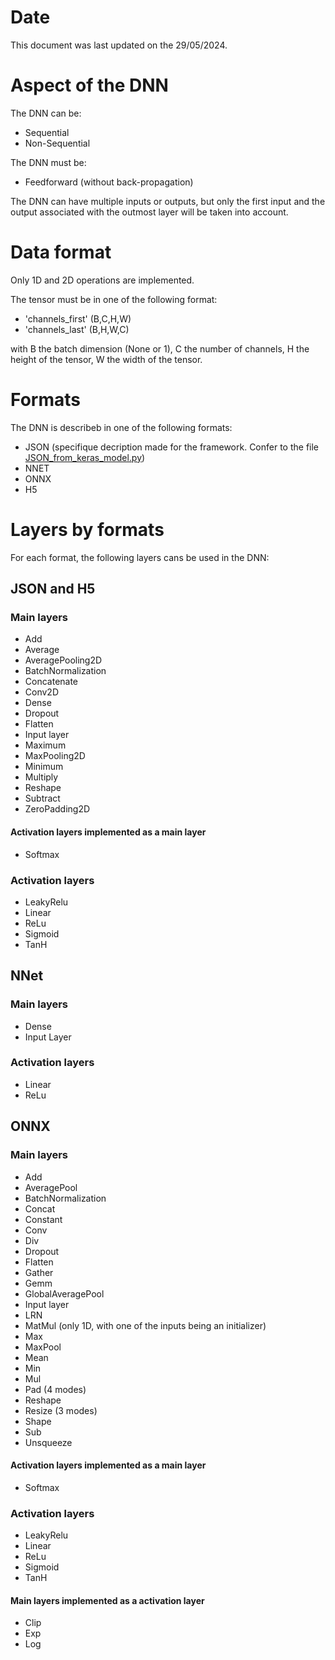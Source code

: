 # Date

This document was last updated on the 29/05/2024.

# Aspect of the DNN

The DNN can be:
* Sequential
* Non-Sequential

The DNN must be:
* Feedforward (without back-propagation)

The DNN can have multiple inputs or outputs, but only the first input and the output associated with the outmost layer will be taken into account.

# Data format

Only 1D and 2D operations are implemented.

The tensor must be in one of the following format:
* 'channels_first' (B,C,H,W)
* 'channels_last' (B,H,W,C)

with B the batch dimension (None or 1), C the number of channels, H the height of the tensor, W the width of the tensor.

# Formats

The DNN is describeb in one of the following formats:
* JSON (specifique decription made for the framework. Confer to the file [JSON_from_keras_model.py](./src/format_importer/H5_importer/JSON_from_keras_model.py))
* NNET 
* ONNX
* H5

# Layers by formats

For each format, the following layers cans be used in the DNN:

## JSON and H5

### Main layers

* Add
* Average
* AveragePooling2D
* BatchNormalization
* Concatenate
* Conv2D
* Dense
* Dropout
* Flatten
* Input layer
* Maximum
* MaxPooling2D
* Minimum
* Multiply
* Reshape
* Subtract
* ZeroPadding2D

#### Activation layers implemented as a main layer

* Softmax

### Activation layers

* LeakyRelu
* Linear
* ReLu
* Sigmoid
* TanH

## NNet

### Main layers

* Dense
* Input Layer

### Activation layers

* Linear
* ReLu

## ONNX

### Main layers

* Add
* AveragePool
* BatchNormalization
* Concat
* Constant
* Conv
* Div
* Dropout
* Flatten
* Gather
* Gemm
* GlobalAveragePool
* Input layer
* LRN
* MatMul (only 1D, with one of the inputs being an initializer)
* Max
* MaxPool
* Mean
* Min
* Mul
* Pad (4 modes)
* Reshape
* Resize (3 modes)
* Shape
* Sub
* Unsqueeze

#### Activation layers implemented as a main layer

* Softmax

### Activation layers

* LeakyRelu
* Linear
* ReLu
* Sigmoid
* TanH

#### Main layers implemented as a activation layer

* Clip
* Exp
* Log